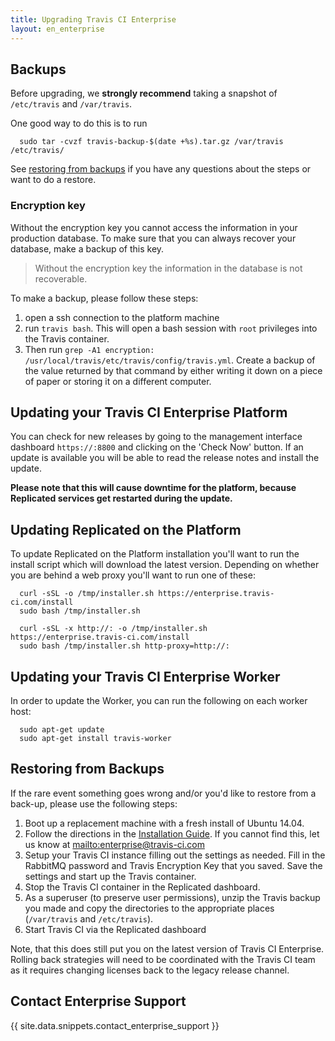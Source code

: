 ```yaml
---
title: Upgrading Travis CI Enterprise
layout: en_enterprise
---
```


## Backups

Before upgrading, we **strongly recommend** taking a snapshot of `/etc/travis`
and `/var/travis`.

One good way to do this is to run

```
  sudo tar -cvzf travis-backup-$(date +%s).tar.gz /var/travis /etc/travis/
```

See [restoring from backups](#Restoring-from-Backups) if you have any questions about the steps or want to do a restore.

### Encryption key

Without the encryption key you cannot access the information in your production database. To make sure that you can always recover your database, make a backup of this key.

> Without the encryption key the information in the database is not recoverable.

To make a backup, please follow these steps:

1. open a ssh connection to the platform machine
2. run `travis bash`. This will open a bash session with `root` privileges into the Travis container.
3. Then run `grep -A1 encryption: /usr/local/travis/etc/travis/config/travis.yml`. Create a backup of the value returned by that command by either writing it down on a piece of paper or storing it on a different computer.

## Updating your Travis CI Enterprise Platform

You can check for new releases by going to the management interface
dashboard `https://:8800` and clicking on the 'Check Now' button. If an
update is available you will be able to read the release notes and
install the update.

**Please note that this will cause downtime for the platform, because
Replicated services get restarted during the update.**

## Updating Replicated on the Platform

To update Replicated on the Platform installation you'll want to run
the install script which will download the latest version. Depending on
whether you are behind a web proxy you'll want to run one of these:

```
  curl -sSL -o /tmp/installer.sh https://enterprise.travis-ci.com/install
  sudo bash /tmp/installer.sh
```

```
  curl -sSL -x http://: -o /tmp/installer.sh https://enterprise.travis-ci.com/install
  sudo bash /tmp/installer.sh http-proxy=http://:
```

## Updating your Travis CI Enterprise Worker

In order to update the Worker, you can run the following on each worker
host:

```
  sudo apt-get update
  sudo apt-get install travis-worker
```

## Restoring from Backups

If the rare event something goes wrong and/or you'd like to restore from a back-up, please use the following steps:

1. Boot up a replacement machine with a fresh install of Ubuntu 14.04.
2. Follow the directions in the [Installation Guide](/user/enterprise/installation). If you cannot find this, let us know at <mailto:enterprise@travis-ci.com>
3. Setup your Travis CI instance filling out the settings as needed. Fill in the RabbitMQ password and Travis Encryption Key that you saved. Save the settings and start up the Travis container.
4. Stop the Travis CI container in the Replicated dashboard.
5. As a superuser (to preserve user permissions), unzip the Travis backup you made and copy the directories to the appropriate places (`/var/travis` and `/etc/travis`).
6. Start Travis CI via the Replicated dashboard

Note, that this does still put you on the latest version of Travis CI Enterprise. Rolling back strategies will need to be coordinated with the Travis CI team as it requires changing licenses back to the legacy release channel.

## Contact Enterprise Support

{{ site.data.snippets.contact_enterprise_support }}
